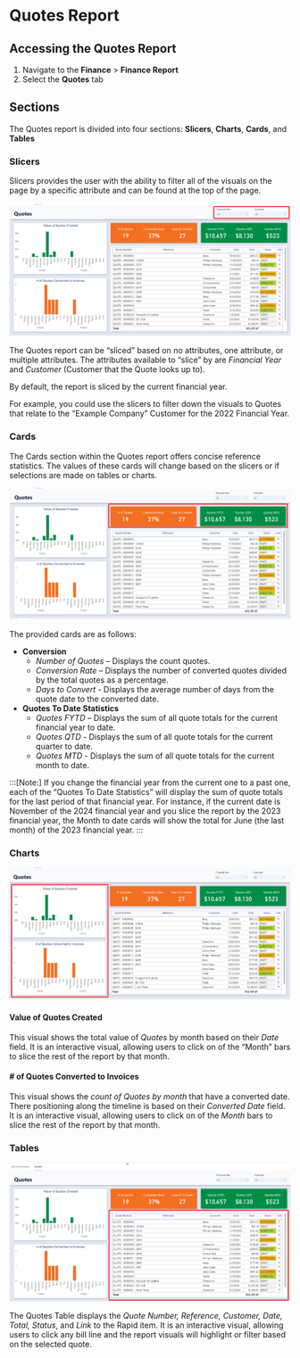 # Quotes Report

## Accessing the Quotes Report
1. Navigate to the **Finance** &gt; **Finance Report**
2. Select the **Quotes** tab

## Sections
The Quotes report is divided into four sections: **Slicers**, **Charts**, **Cards**, and **Tables**

### Slicers
Slicers provides the user with the ability to filter all of the visuals on the page by a specific attribute and can be found at the top of the page. 

![A screenshot of the Quotes report. The screenshot is annotated with a red box to highlight the location of the "Financial Year" and "Customer" slicers.](quotes-slicers.png)

The Quotes report can be “sliced” based on no attributes, one attribute, or multiple attributes. The attributes available to “slice” by are *Financial Year* and *Customer* (Customer that the Quote looks up to).

By default, the report is sliced by the current financial year.

For example, you could use the slicers to filter down the visuals to Quotes that relate to the “Example Company” Customer for the 2022 Financial Year.

### Cards
The Cards section within the Quotes report offers concise reference statistics. The values of these cards will change based on the slicers or if selections are made on tables or charts.

![A screenshot of the Quotes report. The screenshot is annotated with a red box to highlight the location of the data cards, which are outlined below.](quotes-cards.png)

The provided cards are as follows: 
- **Conversion**
    - *Number of Quotes* – Displays the count quotes.
    - *Conversion Rate* – Displays the number of converted quotes divided by the total quotes as a percentage.
    - *Days to Convert* - Displays the average number of days from the quote date to the converted date.
- **Quotes To Date Statistics**
    - *Quotes FYTD* – Displays the sum of all quote totals for the current financial year to date.
    - *Quotes QTD* - Displays the sum of all quote totals for the current quarter to date.
    - *Quotes MTD* - Displays the sum of all quote totals for the current month to date.

:::[Note:] If you change the financial year from the current one to a past one, each of the “Quotes To Date Statistics” will display the sum of quote totals for the last period of that financial year. For instance, if the current date is November of the 2024 financial year and you slice the report by the 2023 financial year, the Month to date cards will show the total for June (the last month) of the 2023 financial year.
:::

### Charts

![A screenshot of the Quotes report. The screenshot is annotated with a red box to highlight the location of the "Value of Quotes Created" and "# of Quotes Converted to Invoices" bar charts, which are explained below.](quotes-charts.png)

#### **Value of Quotes Created**
This visual shows the total value of *Quotes* by month based on their *Date* field. It is an interactive visual, allowing users to click on of the “Month” bars to slice the rest of the report by that month.

#### **# of Quotes Converted to Invoices**
This visual shows the *count of Quotes by month* that have a converted date. There positioning along the timeline is based on their *Converted Date* field. It is an interactive visual, allowing users to click on of the *Month* bars to slice the rest of the report by that month.

### Tables
![A screenshot of the Quotes report. The screenshot is annotated with a red box to highlight the location of the report's data table.](quotes-table.png)

The Quotes Table displays the *Quote Number, Reference, Customer, Date, Total, Status*, and *Link* to the Rapid item. It is an interactive visual, allowing users to click any bill line and the report visuals will highlight or filter based on the selected quote.
 
